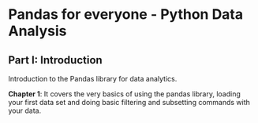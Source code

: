 # Pandas for everyone - Python Data Analysis

## Part I: Introduction

Introduction to the Pandas library for data analytics.

**Chapter 1**: It covers the very basics of using the pandas library, loading your first data set and doing basic filtering and subsetting commands with your data.
